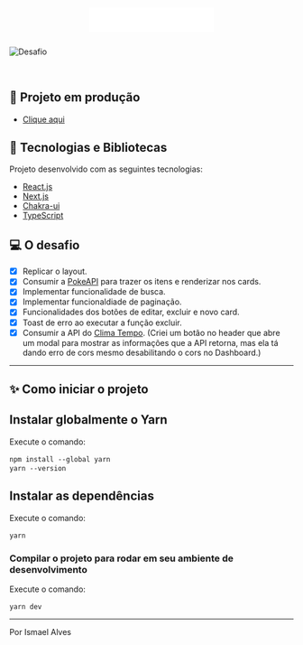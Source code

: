 <h1 align="center">
  <img alt="Teste ímpar" src="./.github/logo.svg" width="220px" />
</h1>


![Desafio](https://github.com/vonmalves/frontendpl/blob/main/.github/Desafio.gif)

<br/>

## 👀 Projeto em produção

- [Clique aqui](https://frontendpl.vercel.app/)

## 🚀 Tecnologias e Bibliotecas

Projeto desenvolvido com as seguintes tecnologias:

- [React.js](https://reactjs.org/)
- [Next.js](https://nextjs.org/)
- [Chakra-ui](https://chakra-ui.com/)
- [TypeScript](https://www.typescriptlang.org/)

## 💻 O desafio

- [x] Replicar o layout.
- [x] Consumir a [PokeAPI](https://pokeapi.co/) para trazer os itens e renderizar nos cards.
- [x] Implementar funcionalidade de busca.
- [x] Implementar funcionaldiade de paginação.
- [x] Funcionalidades dos botões de editar, excluir e novo card.
- [x] Toast de erro ao executar a função excluir.
- [x] Consumir a API do [Clima Tempo](https://advisor.climatempo.com.br/). (Criei um botão no header que abre um modal para mostrar as informações que a API retorna, mas ela tá dando erro de cors mesmo desabilitando o cors no Dashboard.)

---

## :sparkles: Como iniciar o projeto

<h2>Instalar globalmente o Yarn</h2>

Execute o comando:

```
npm install --global yarn
yarn --version
```

## Instalar as dependências

Execute o comando:

```
yarn
```

### Compilar o projeto para rodar em seu ambiente de desenvolvimento

Execute o comando:

```
yarn dev
```

---

Por Ismael Alves
